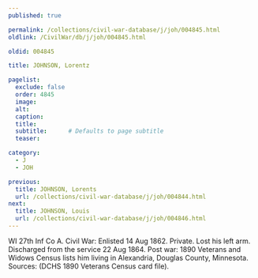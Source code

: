 ```yaml
---
published: true

permalink: /collections/civil-war-database/j/joh/004845.html
oldlink: /CivilWar/db/j/joh/004845.html

oldid: 004845

title: JOHNSON, Lorentz

pagelist:
  exclude: false
  order: 4845
  image: 
  alt:
  caption:
  title:
  subtitle:      # Defaults to page subtitle
  teaser:

category: 
  - J 
  - JOH

previous:
  title: JOHNSON, Lorents
  url: /collections/civil-war-database/j/joh/004844.html  
next:
  title: JOHNSON, Louis
  url: /collections/civil-war-database/j/joh/004846.html   
---
```

WI 27th Inf Co A. Civil War: Enlisted 14 Aug 1862. Private. Lost his left arm. Discharged from the service 22 Aug 1864. Post war: 1890 Veterans and Widows Census lists him living in Alexandria, Douglas County, Minnesota. Sources: (DCHS 1890 Veterans Census card file).